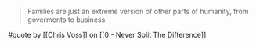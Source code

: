 > Families are just an extreme version of other parts of humanity, from goverments to business

#quote by [[Chris Voss]] on [[0 - Never Split The Difference]]